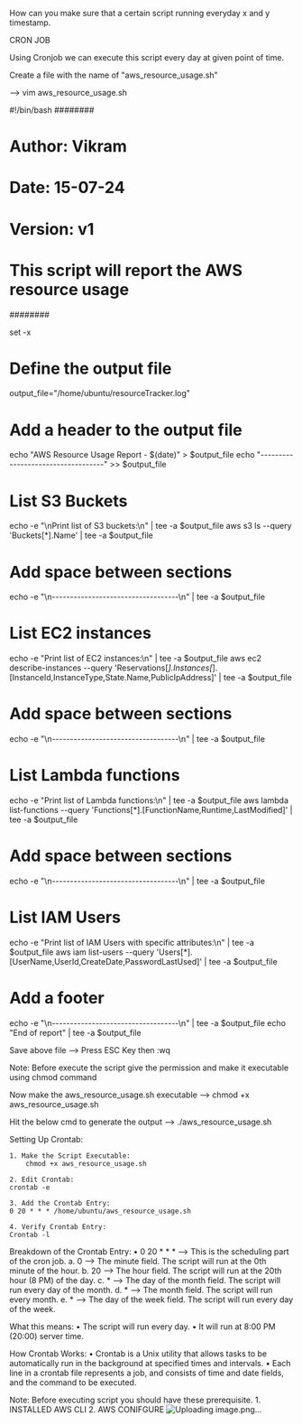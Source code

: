 How can you make sure that a certain script running   everyday x and y timestamp. 


CRON JOB

Using Cronjob we can execute this script every day at given point of time.


Create a file with the name of "aws_resource_usage.sh"

--> vim aws_resource_usage.sh

#!/bin/bash
########
# Author: Vikram
# Date: 15-07-24
#
# Version: v1
#
# This script will report the AWS resource usage
########

set -x

# Define the output file
output_file="/home/ubuntu/resourceTracker.log"

# Add a header to the output file
echo "AWS Resource Usage Report - $(date)" > $output_file
echo "-----------------------------------" >> $output_file

# List S3 Buckets
echo -e "\nPrint list of S3 buckets:\n" | tee -a $output_file
aws s3 ls --query 'Buckets[*].Name' | tee -a $output_file

# Add space between sections
echo -e "\n-----------------------------------\n" | tee -a $output_file

# List EC2 instances
echo -e "Print list of EC2 instances:\n" | tee -a $output_file
aws ec2 describe-instances --query 'Reservations[*].Instances[*].[InstanceId,InstanceType,State.Name,PublicIpAddress]' | tee -a $output_file

# Add space between sections
echo -e "\n-----------------------------------\n" | tee -a $output_file

# List Lambda functions
echo -e "Print list of Lambda functions:\n" | tee -a $output_file
aws lambda list-functions --query 'Functions[*].[FunctionName,Runtime,LastModified]' | tee -a $output_file

# Add space between sections
echo -e "\n-----------------------------------\n" | tee -a $output_file

# List IAM Users
echo -e "Print list of IAM Users with specific attributes:\n" | tee -a $output_file
aws iam list-users --query 'Users[*].[UserName,UserId,CreateDate,PasswordLastUsed]' | tee -a $output_file

# Add a footer
echo -e "\n-----------------------------------\n" | tee -a $output_file
echo "End of report" | tee -a $output_file


Save above file --> Press ESC Key then :wq

Note: Before execute the script give the permission and make it executable using chmod command

Now make the aws_resource_usage.sh executable
--> chmod +x aws_resource_usage.sh

Hit the below cmd to generate the output 
--> ./aws_resource_usage.sh

Setting Up Crontab:

	1. Make the Script Executable:
        chmod +x aws_resource_usage.sh

	2. Edit Crontab:
	crontab -e
	
	3. Add the Crontab Entry:
	0 20 * * * /home/ubuntu/aws_resource_usage.sh
	
	4. Verify Crontab Entry:
	Crontab -l
	
	

Breakdown of the Crontab Entry:
	• 0 20 * * * --> This is the scheduling part of the cron job.
		a. 0 --> The minute field. The script will run at the 0th minute of the hour.
		b. 20 --> The hour field. The script will run at the 20th hour (8 PM) of the day.
		c. * --> The day of the month field. The script will run every day of the month.
		d. * --> The month field. The script will run every month.
		e. * --> The day of the week field. The script will run every day of the week.

What this means:
	• The script will run every day.
	• It will run at 8:00 PM (20:00) server time.


How Crontab Works:
	• Crontab is a Unix utility that allows tasks to be automatically run in the background at specified times and intervals.
	• Each line in a crontab file represents a job, and consists of time and date fields, and the command to be executed.


Note: Before executing script you should have these prerequisite. 
	1. INSTALLED AWS CLI
	2. AWS CONIFGURE 
![Uploading image.png…]()
